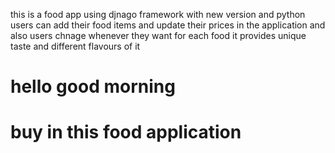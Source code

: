 this is a food app using djnago framework with new version and python 
users can add their food items and update their prices in the application
and also users chnage whenever they want 
for each food it provides unique taste and different flavours of it
# hello good morning 
# buy in this food application 
